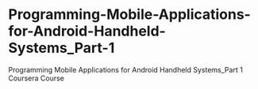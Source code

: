 # Programming-Mobile-Applications-for-Android-Handheld-Systems_Part-1
Programming Mobile Applications for Android Handheld Systems_Part 1 Coursera Course
